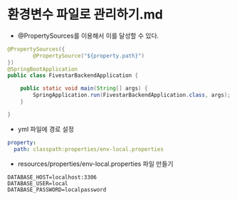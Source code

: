 # 환경변수 파일로 관리하기.md

- @PropertySources를 이용해서 이를 달성할 수 있다.
```Java
@PropertySources({
        @PropertySource("${property.path}")
})
@SpringBootApplication
public class FivestarBackendApplication {

    public static void main(String[] args) {
        SpringApplication.run(FivestarBackendApplication.class, args);
    }

}
```

- yml 파일에 경로 설정
~~~yaml
property:
  path: classpath:properties/env-local.properties
~~~

- resources/properties/env-local.properties 파일 만들기
~~~properties
DATABASE_HOST=localhost:3306
DATABASE_USER=local
DATABASE_PASSWORD=localpassword
~~~